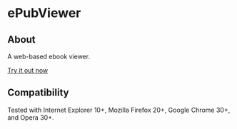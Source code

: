 # ePubViewer

## About
A web-based ebook viewer. 

<a href="http://geek1011.github.io/ePubViewer">Try it out now</a>

## Compatibility

Tested with Internet Explorer 10+, Mozilla Firefox 20+, Google Chrome 30+, and Opera 30+.
